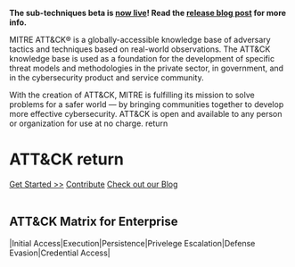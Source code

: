 **The sub-techniques beta is [now live](https://attack.mitre.org/beta/)! Read the [release blog post](https://medium.com/mitre-attack/attack-subs-what-you-need-to-know-99bce414ae0b) for more info.**


MITRE ATT&CK® is a globally-accessible knowledge base of adversary tactics and techniques based on real-world observations. The ATT&CK knowledge base is used as a foundation for the development of specific threat models and methodologies in the private sector, in government, and in the cybersecurity product and service community.


With the creation of ATT&CK, MITRE is fulfilling its mission to solve problems for a safer world — by bringing communities together to develop more effective cybersecurity. ATT&CK is open and available to any person or organization for use at no charge.   return


# **ATT&CK**     return
[Get Started >>](https://attack.mitre.org/resources/getting-started/) 
[Contribute](https://attack.mitre.org/resources/contribute/)
[Check out our Blog](https://medium.com/mitre-attack)<br><br>

## **ATT&CK Matrix for Enterprise**

|Initial Access|Execution|Persistence|Privelege Escalation|Defense Evasion|Credential Access|
